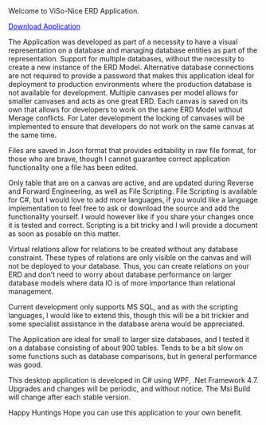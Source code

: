 <meta name="google-site-verification" content="38kYglhbxjlpieXktL1PYbHf0OWmXSAeWUHgsBjtmn0" />
Welcome to ViSo-Nice ERD Application.

<a style="color:#0000FF" href="https://raw.githubusercontent.com/hansievanstraaten/ERD-Application/master/ERD%20Msi/ViSo.Viewer.msi" download="ViSo.Viewer.msi">Download Application</a>

The Application was developed as part of a necessity to have a visual representation on a database and managing database entities as part of the representation.
Support for multiple databases, without the necessity to create a new instance of the ERD Model. Alternative database connections are not required to provide a password that makes this application ideal for deployment to production environments where the production database is not available for development.
Multiple canvases per model allows for smaller canvases and acts as one great ERD. Each canvas is saved on its own that allows for developers to work on the same ERD Model without Merage conflicts. For Later development the locking of canvases will be implemented to ensure that developers do not work on the same canvas at the same time.

Files are saved in Json format that provides editability in raw file format, for those who are brave, though I cannot guarantee correct application functionality one a file has been edited.

Only table that are on a canvas are active, and are updated during Reverse and Forward Engineering, as well as File Scripting.
File Scripting is available for C#, but I would love to add more languages, if you would like a language implementation to feel free to ask or download the source and add the functionality yourself. I would however like if you share your changes once it is tested and correct. Scripting is a bit tricky and I will provide a document as soon as posable on this matter.

Virtual relations allow for relations to be created without any database constraint. These types of relations are only visible on the canvas and will not be deployed to your database. Thus, you can create relations on your ERD and don’t need to worry about database performance on larger database models where data IO is of more importance than relational management.

Current development only supports MS SQL, and as with the scripting languages, I would like to extend this, though this will be a bit trickier and some specialist assistance in the database arena would be appreciated.

The Application are ideal for small to larger size databases, and I tested it on a database consisting of about 900 tables. Tends to be a bit slow on some functions such as database comparisons, but in general performance was good.

This desktop application is developed in C# using WPF, .Net Framework 4.7.
Upgrades and changes will be periodic, and without notice. 
The Msi Build will change after each stable version.

Happy Huntings
Hope you can use this application to your own benefit.
